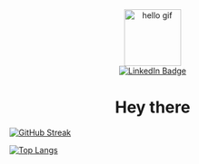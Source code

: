 <div id="header" align="center">
  <img src="https://media.giphy.com/media/26xBwdIuRJiAIqHwA/giphy.gif" width="100" alt="hello gif" />
  <div id="badges">
    <a href="https://www.linkedin.com/in/ronan-questier-810399236/">
      <img src="https://img.shields.io/badge/LinkedIn-blue?style=for-the-badge&logo=linkedin&logoColor=white" alt="LinkedIn Badge"/>
    </a>
  </div>
  <img src="https://komarev.com/ghpvc/?username=p-bzh&style=flat-square&color=blue" alt=""/>
  <h1>Hey there</h1>
 </div>

 [![GitHub Streak](https://github-readme-streak-stats.herokuapp.com?user=p-bzh&theme=dark&date_format=M%20j%5B%2C%20Y%5D)](https://git.io/streak-stats)
 
[![Top Langs](https://github-readme-stats.vercel.app/api/top-langs/?username=p-bzh&layout=compact&theme=vision-friendly-dark)](https://github.com/anuraghazra/github-readme-stats)

 
